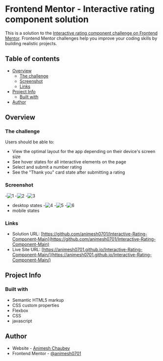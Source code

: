 # Frontend Mentor - Interactive rating component solution

This is a solution to the [Interactive rating component challenge on Frontend Mentor](https://www.frontendmentor.io/challenges/interactive-rating-component-koxpeBUmI). Frontend Mentor challenges help you improve your coding skills by building realistic projects. 

## Table of contents

- [Overview](#overview)
  - [The challenge](#the-challenge)
  - [Screenshot](#screenshot)
  - [Links](#links)
- [Project Info](#project-info)
  - [Built with](#built-with)
- [Author](#author)


## Overview

### The challenge

Users should be able to:

- View the optimal layout for the app depending on their device's screen size
- See hover states for all interactive elements on the page
- Select and submit a number rating
- See the "Thank you" card state after submitting a rating

### Screenshot

-![1](https://github.com/animesh0701/Interactive-Rating-Component-Main/blob/main/ss/desktop1.png) 
-![2](https://github.com/animesh0701/Interactive-Rating-Component-Main/blob/main/ss/desktop2.png)
-![3](https://github.com/animesh0701/Interactive-Rating-Component-Main/blob/main/ss/desktop3.png)
- desktop states
-![4](https://github.com/animesh0701/Interactive-Rating-Component-Main/blob/main/ss/mobile1.png)
-![5](https://github.com/animesh0701/Interactive-Rating-Component-Main/blob/main/ss/mobile2.png)
-![6](https://github.com/animesh0701/Interactive-Rating-Component-Main/blob/main/ss/mobile3.png)
- mobile states

### Links

- Solution URL: [https://github.com/animesh0701/Interactive-Rating-Component-Main](https://github.com/animesh0701/Interactive-Rating-Component-Main)
- Live Site URL: [https://animesh0701.github.io/Interactive-Rating-Component-Main/](https://animesh0701.github.io/Interactive-Rating-Component-Main/)

## Project Info

### Built with

- Semantic HTML5 markup
- CSS custom properties
- Flexbox
- CSS
- javascript 

## Author

- Website - [Animesh Chaubey](https://github.com/animesh0701)
- Frontend Mentor - [@animesh0701](https://www.frontendmentor.io/profile/animesh0701)



